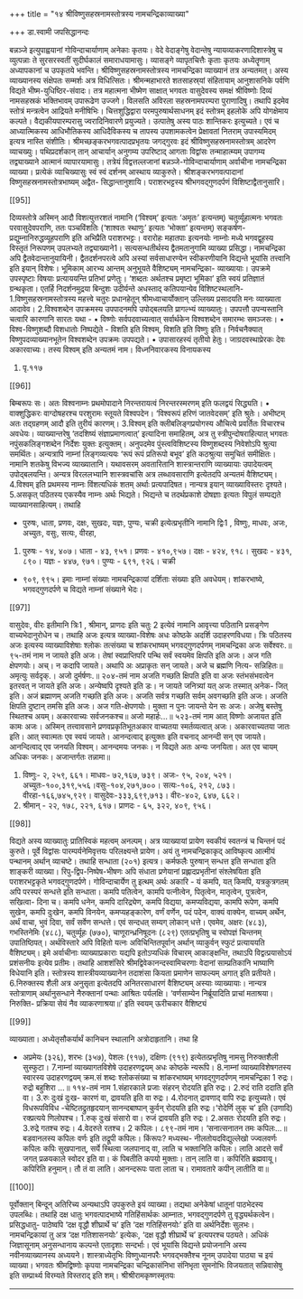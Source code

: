 +++
title = "१४ श्रीविष्णुसहस्रनामस्तोत्रस्य नामचन्द्रिकाव्याख्या"

+++
डा.स्वामी जपसिद्धानन्दः


बन्नञ्जे इत्युपाह्वयानां गोविन्दाचार्याणाम् अनेकाः कृतयः। वेदे वेदाङ्गेषु 
वेदान्तेषु न्यायव्याकरणादिशास्त्रेषु च व्युत्पन्नाः ते सुरसरस्वतीं सुदीर्घकालं 
समाराधयामासुः।  व्यासङ्गे  व्यापृतचित्तैः  कृताः  कृतयः  अध्येतॄणाम् 
अध्यापकानां च उपकृतये भवन्ति। श्रीविष्णुसहस्रनामस्तोत्रस्य नामचन्द्रिका 
व्याख्यानं  तत्र  अन्यतमत्।  अस्य  व्याख्यानस्य  संक्षेपतः  सम्मर्शः  अत्र 
विधित्सितः।
श्रीमन्महाभारते शतसाहस्र्यां संहितायाम् आनुशासनिके पर्वणि विद्यते 
भीष्म-युधिष्ठिर-संवादः। तत्र महात्मना भीष्मेण साक्षात् भगवतः वासुदेवस्य 
समक्षं  श्रीविष्णोः  दिव्यं  नामसहस्रकं  भक्तिभावम्  उपारूढेण  उज्जगे। 
विलसति अविरला सहस्रनामपरम्परा पुराणादिषु। तथापि इदमेव स्तोत्रं 
मन्त्रत्वेन  आद्रियते  मनीषिभिः।  चित्तशुद्धिद्वारा  परमपुरुषार्थसाधनम्  इदं 
स्तोत्रम्  इहलोके  अपि  योगक्षेमाय  कल्पते।  वैद्यकीयपारम्परासु 
ज्वरादिनिवारणे प्रयुज्यते। उत्पातेषु अस्य पाठः शान्तिकरः इत्युच्यते। एवं 
च आध्यात्मिकस्य आधिभौतिकस्य आधिदैविकस्य च तापस्य उपशामकत्वेन 
प्रेक्षावतां नितराम् उपास्यमिदम् इत्यत्र नास्ति संशीतिः।
श्रीमच्छङ्करभगवत्पादप्रभृतयः जगद्गुरवः इदं श्रीविष्णुसहस्रनामस्तोत्रम् 
आदरेण व्याचख्युः। पथिप्रदर्शकान् तान् आचार्यान् अनुगम्य उपरिष्टाद् 
आगताः  विद्वांसः  तन्माहात्म्यम्  उपागम्य  तद्व्याख्याने  आत्मानं 
व्यापारयामासुः। तत्रेयं विद्वत्तल्लजानां बन्नञ्जे-गोविन्दाचार्याणाम् अर्वाचीना 
नामचन्द्रिका व्याख्या। प्रत्येकं व्याचिख्यासुः स्वं स्वं दर्शनम् आस्थाय 
व्याकुरुते।  श्रीशङ्करभगवत्पादानां  विष्णुसहस्रनामस्तोत्रभाष्यम्  अद्वैत-
सिद्धान्तानुशायि।  पराशरभट्टस्य  श्रीभगवद्गुणदर्पणं  विशिष्टाद्वैतानुसारि। 

[[95]]

दिव्यस्तोत्रे  अस्मिन्  आदौ  विशत्युत्तरशतं  नामानि  (‘विश्वम्’  इत्यतः 
‘अमृतः’  इत्यन्तम्)  चतुर्व्यूहात्मनः  भगवतः  परवासुदेवपराणि,  ततः 
पञ्चविंशतिः  (‘शाश्वतः  स्थाणुः’  इत्यतः  ‘भोक्ता’  इत्यन्तम्)  सङ्कर्षण-
प्रद्युम्नानिरुद्धव्यूहपराणि  इति  अभिप्रैति  पराशरभट्टः।  वरारोहः  महातपाः 
इत्यनयोः  नाम्नोः  मध्ये  भगवद्वूहस्य  विस्तृतं  निरूपणम्  उपलभ्यते 
तद्व्याख्याने1।  सत्यसन्धतीर्थस्य  द्वैतमतानुगामि  व्याख्या  प्रसिद्धा। 
नामचन्द्रिका  अपि  द्वैतवेदान्तानुयायिनी।  द्वैतदर्शनपरत्वे  अपि  अस्यां 
सर्वसाधारण्येन स्वीकरणीयानि विद्यन्ते भूयांसि तत्त्वानि इति इयान् विशेषः।
भूमिकाम्  आरभ्य  आन्तम्  अनुभूयते  वैशिष्ट्यम्  नामचन्द्रिका-
व्याख्यायाः।  उपक्रमे  उपस्पृष्टाः  विषयाः  प्रत्याययन्ति  प्रतिभां  प्रणेतुः। 
‘शब्दतः अर्थतश्च प्रमृष्टा भूमिका’ इति स्वयं प्रतिज्ञातं ग्रन्थकृता। एतर्हि 
निदर्शनमुद्रया बिन्दुशः उदीर्यन्ते अधस्ताद् कतिपयान्येव विशिष्टस्थलानि-
1.विष्णुसहस्रनामस्तोत्रस्य महत्त्वे चतुरः प्रधानहेतून् श्रीमध्वाचार्योक्तान् 
उल्लिख्य प्रसादयति मनः व्याख्याता आदावेव।
2.विश्वशब्देन  उपक्रमस्य  उपपादनमपि  उपोद्बलयति  प्रागल्भ्यं 
व्याख्यातुः। उपपत्तौ उपन्यस्तानि चत्वारि कारणानि सारतः यथा -
•  विष्णोः सर्वपदवाच्यत्वात् सर्वार्थकेन विश्वशब्देन समारम्भः समञ्जसः।
•  विश्व-विष्णुशब्दौ विशधातोः निष्पद्येते - विशति इति विश्वम्, विशति 
इति विष्णुः इति। निर्वचनैक्यात् विष्णुपदव्याख्यानभूतेन विश्वशब्देन 
उपक्रमः उपपद्यते।
•  उपासारहस्यं  तृतीयो  हेतुः।  जाग्रदवस्थाप्रेरकः  देवः  अकारवाच्यः। 
तस्य  विश्वम्  इति  अन्यतमं  नाम।  विध्ननिवारकस्य  विनायकस्य 
1. पृ.११७

[[96]]

बिम्बरूपः  सः।  अतः  विश्वनाम्नः  प्रथमोपादाने  निरन्तरायत्वं 
निरन्तरस्मरणम् इति फलद्वयं सिद्ध्यति।
•  वाक्शुद्धिकरः  वाग्दोषहरश्च  परशुरामः  स्तूयते  विश्वपदेन।  ‘विश्वरूपं 
हरिणं जातवेदसम्’ इति श्रुतेः। अभीष्टम् अतः तद्ग्रहणम् आदौ इति 
तुरीयं कारणम्।
3.विश्वम् इति क्लीबलिङ्गप्रयोगस्य औचित्ये प्रवर्तितः विचारश्च अवधेयः। 
व्याख्यान्तरेषु ‘तदशिष्यं संज्ञाप्रमाणत्वात्’ इत्यादिना समाहितम्, अत्र तु 
स्त्रीपुन्दोषराहित्यात् भगवतः नपुंसकलिङ्गशब्देन निर्देशः युक्तः इत्युक्तम्। 
अनुपदमेव  पुंस्त्वविशिष्टस्य  विष्णुशब्दस्य  निवेशोऽपि  श्रुत्या  समर्थितः। 
अन्यत्रापि नाम्नां लिङ्गव्यत्ययः ‘रूपं रूपं प्रतिरूपो बभूव’ इति कठश्रुत्या 
समुचितं समीक्षितः।
नामानि  शतकेषु  विभज्य  व्याख्यातानि।  यथावसरम्  अवतारितानि 
शास्त्रान्तराणि  व्याख्यायाः  उपादेयत्वम्  उपोद्बलयन्ति।  अन्यत्र 
विरललभ्यानि  शास्त्रवचांसि  अत्र  लब्धावसाराणि  इत्येतदपि  अन्यतमं 
वैशिष्ट्यम्।
4.विश्वम् इति प्रथमस्य नाम्नः विंशत्यधिकं शतम् अर्थाः प्रत्यपादिषत। 
नान्यत्र इयान् व्याख्याविस्तरः दृश्यते।
5.असकृत्  पठितस्य  एकस्यैव  नाम्नः  अर्थः  भिद्यते।  भिद्यन्ते  च 
तदर्थप्रकाशे दोषज्ञाः इत्यतः विपुलं सम्पद्यते व्याख्यानसाहित्यम्। तथाहि 
- पुरुषः, धाता, प्रणवः, दक्षः, सुखदः, यज्ञः, पुण्यः, चक्री इत्येत्प्रभृतीनि 
नामानि द्विः1 , विष्णुः, माधवः, अजः, अच्युतः, वसुः, सत्यः, वीरहा, 
1. पुरुषः - १४, ४०७। धाता - ४३, ९५१। प्रणवः - ४१०,९५७। दक्षः - ४२४, 
९१८। सुखदः - ४३१, ८९०। यज्ञः - ४४७, ९७१। पुण्यः - ६९१, ९२६। चक्री 
- ९०९, ९९५। इमाः नाम्नां संख्याः नामचन्द्रिकायां दर्शिताः संख्याः इति अवधेयम्। 
शांकरभाष्ये, भगवद्गुणदर्पणे च विद्यते नाम्नां संख्याने भेदः।

[[97]]

वासुदेवः, वीरः इतीमानि त्रिः1 , श्रीमान्, प्राणदः इति चतुः 2 इत्येवं नामानि 
आवृत्त्या पठितानि प्रसङ्गेण वाच्यभेदानुरोधेन च। तथाहि अजः इत्यत्र 
व्याख्या-विशेषः अधः कोष्ठके अदर्शि उदाहरणविधया।
त्रिः पठितस्य अजः इत्यस्य व्याख्याविशेषाः
श्लोकः तत्संख्या च शांकरभाष्यम् भगवद्गुणदर्पणम् नामचन्द्रिका
अजः सर्वेश्वरः.॥ 
९५-तमं नाम
न जायते इति अजः। तेषां स्वप्राप्तिपरि पन्थि 
सर्वं स्वयमेव क्षिपति इति 
अजः।  अज  गति 
क्षेपणयोः। अच्।
न कदापि जायते। अथापि 
अः अप्राकृतः सन् जायते। 
अजे  च  ब्रह्मणि  नित्य-
सन्निहितः॥
अमृत्युः सर्वदृक्.। 
अजो दुर्मर्षणः.॥ 
२०४-तमं नाम
अजति गच्छति क्षिपति 
इति वा अजः
स्तंभसंभवत्वेन इतरवत् 
न जायते इति अजः। 
अन्येष्वपि दृश्यते इति 
डः। न जायते जनित्र्यां 
यत् अजः तस्मात् अनेक-
जित् इति।
अजं ब्रह्माणम् अजति गच्छति 
इति अजः। अजति सर्वत्र 
गच्छति सर्वम् अवगच्छति 
इति अजः। अजति क्षिपति 
दुष्टान् तमसि इति अजः। 
अज गति-क्षेपणयोः। मुक्ता 
न पुनः जायन्ते येन सः अजः। 
अजेषु बस्तेषु स्थितश्च अयम्। 
अकारवाच्यः सर्वजनकश्च॥
अजो महार्हः...॥ 
५२३-तमं नाम
आत् विष्णोः अजायत 
इति कामः अजः।
अस्मिन्  तत्त्वावसाने 
प्रणवप्रकृतिभूतअकार 
वाच्यतया स्मर्तव्यत्वात् 
अजः। अकारवाच्यतया 
जातः इति।
आत्  स्वात्मतः  एव  स्वयं 
जायते। आनन्दत्वाद् इत्युक्तः 
इति वचनाद् आनन्दी सन् 
एव जायते। आनन्दित्वाद् 
एव  जनयति  विश्वम्। 
आनन्दमयः जनकः। न विद्यते 
अतः अन्यः जनयिता। अत 
एव चायम् अधिकः जनकः। 
अजान्तर्गतः तन्नामा॥
1. विष्णुः- २, २५९, ६६१। माधवः- ७२,१६७, ७३९। अजः- ९५, २०४, ५२१। 
अच्युतः-१००,३१९,५५६।वसुः-१०४,२७१,७००। सत्यः-१०६, २१२, ८७३। 
वीरहा-१६६,७४५,९२९। वासुदेवः-३३३,६९९,७१३। वीरः-४०२, ६४७, ६६२।
2. श्रीमान् - २२, १७८, २२१, ६१७। प्राणदः - ६५, ३२२, ४०९, ९५६।

[[98]]

विद्यते अस्य व्याख्यातुः प्रातिस्विकं महत्वम् अनल्पम्। अत्र व्याख्यायां 
प्रायेण स्वकीयं स्वतन्त्रं च चिन्तनं पदं कुरुते। पूर्वे विद्वांसः पारम्पर्यनेमिवृत्तयः 
परिलक्ष्यन्ते प्रायेण। अयं तु नामचन्द्रिकाकृद् आविष्कृत्य आत्मीयं पन्थानम् 
अर्थान्  व्याचष्टे।  तथाहि  सन्धाता  (२०१)  इत्यत्र।  कर्मफलैः  पुरुषान् 
सन्धत्त इति सन्धाता इति शाङ्करी व्याख्या। रिपु-द्विप-निष्पेष-भीषणः 
अपि  संधाता  प्रणेयानां  प्रह्लादप्रभृतीनां  संश्लेषयिता  इति  पराशरभट्टकृते 
भगवद्गुणदर्पणे। गोविन्दाचार्येण तु इत्थम् अर्थः अकारि -
यं कमपि, यत् किमपि, यत्रकुत्रगतम् अपि परस्परं सन्धत्ते इति सन्धाता। 
कमपि पतित्वेन, कामपि पत्नीत्वेन, पितृत्वेन, मातृत्वेन, पुत्रत्वेन, सखित्वा- 
दिना च। कमपि धनेन, कमपि दारिद्र्येण, कमपि विद्यया, कमप्यविद्यया, 
कामपि रूपेण, कमपि सुखेन, कमपि दुःखेन, कमपि विनयेन, कमप्यहङ्कारेण, 
वर्णं वर्णेन, पदं पदेन, वाक्यं वाक्येन, वाच्यम् अर्थेन, अर्थं वाचा, भुवं 
दिवा, सर्वं सर्वेण सन्धत्ते। एवं सन्दधत् सम्यग् लोकान् धत्ते।
एवमेव, अक्षरः (४८३), गभस्तिनेमिः (४८८), चतुर्व्यूहः (७७०), 
चाणूरान्ध्रनिषूदनः (८२९) एतत्प्रभृतिषु च स्वोपज्ञं चिन्तनम् उपातिष्ठिपत्। 
अर्थविस्तारे अपि विहितो यत्नः अविचिन्तितपूर्वान् अर्थान् व्याकुर्वन् स्फुटं 
प्रत्याययति वैशिष्ट्यम्। इमे अर्वाचीनाः व्याख्याप्रकाराः यद्यपि इतोऽप्यधिकं 
विचारम् आकाङ्क्षन्ति, तथाऽपि विद्वत्प्रयासोऽयं प्रशंसनीयः इत्येव प्रतीमः। 
तथाहि  आशशंसिरे  श्रीमद्विवेकानन्दस्वामिचरणाः  वेदानां  साम्प्रतिकानि 
भाष्याणि विधेयानि इति। स्तोत्रस्य शास्त्रीयव्याख्यानेन तदाशंसा कियता 
प्रमाणेन साफल्यम् अगात् इति प्रतीयते।
6.निरुक्तस्य शैली अत्र अनुसृता इत्येतदपि अनितरसाधारणं वैशिष्ट्यम् 
अस्याः व्याख्यायाः। नान्यत्र स्तोत्राणाम् अर्थानुसन्धाने नैरुक्तानां पन्थाः 
आश्रितः पर्यलक्षि। ‘वर्णसाम्येन निर्ब्रूयादिति प्राचां मताश्रया। निरुक्ति-
प्रक्रिया  सेयं  नैव  व्याकरणाश्रया॥’  इति  स्वयम्  ऊरीचकार  वैशिष्ट्यं 

[[99]]

व्याख्याता। अध्येतृसौकर्यार्थं कानिचन स्थालानि अत्रोदाहृतानि। तथा हि 
- अप्रमेयः (३२६), शरभः (३५७), पेशलः (९१७), दक्षिणः (९१९) 
इत्येतत्प्रभृतिषु नामसु निरुक्तशैली सुस्फुटा।
7.नाम्नां व्याख्यागतविशेषे उदाहरणद्वयम् अधः कोष्ठके न्यरूपि।
8.नाम्नां व्याख्याविशेषगतस्य स्वारस्य उदाहरणद्वयम्
क्रम.सं शब्दः श्लोकसंख्या च शांकरभाष्यम् भगवद्गुणदर्पणम् नामचन्द्रिका
1 रुद्रः।  रुद्रो  बहुशिरा 
...॥  ११४-तमं 
नाम
1.संहारकाले  प्रजाः 
संहरन् रोदयति इति 
रुद्रः।
2.रुदं  राति  ददाति 
इति वा।
3.रुः  दुःखं  दुःख-
कारणं वा, द्रावयति 
इति वा रुद्रः।
4.रोदनात् द्रावणाद् 
वापि रुद्रः इत्युच्यते।
एवं  विधरूपविविध 
-चेष्टितद्रुतहृदयान् 
सानन्दबाष्पान् कुर्वन् 
रोदयति  इति 
रुद्रः।‘रोदेर्णि  लुक् 
च’ इति (उणादि) 
रक्प्रत्यये णिलोपश्च।
1.रुक् दुःखं संसारो वा। 
रुजं द्रावयति इति रुद्रः।
2.असतः रोदयति इति 
रुद्रः।
3.रुद्रे गतश्च रुद्रः।
4.वेदरुते रतश्च।
2  कपिलः।  ८९९-तमं 
नाम।  ‘सनात्सनातन 
तमः कपिलः...॥
बडवानलस्य कपिलः 
वर्णः  इति  तद्रूपी 
कपिलः।
किंरूपः? मध्यस्थ-
नीलतोयदविद्युल्लेखो 
ज्ज्वलवर्णः कपिलः
कपिः सुखपानात्, सर्ये 
स्थित्वा जलपानाद् वा, 
लाति  च  भक्तानिति 
कपिलः। लाति आदत्ते 
सर्वं  जगत्  प्रळयकाले 
स्वोदर  इति  वा।  कं 
पिबतीति कपयो मुक्ताः। 
तान् लाति वा। कपिरिति 
ब्रह्मवायू।  कपिरिति 
हनुमान्। तौ तं वा लाति। 
आनन्दरूपः पाता लाता 
च।  रामावतारे  कपीन् 
लातीति वा॥

[[100]]

पूर्वोक्तान् बिन्दून् अतिरिच्य अन्यथाऽपि उपकुरुते इयं व्याख्या। तद्यथा 
अनेकेषां धातूनां पाठभेदस्य उपलब्धिः। तथाहि दक्ष धातुः भगवत्पादभाष्ये 
गतिहिंसार्थकः आम्नातः, भगवद्गुणदर्पणे तु वृद्ध्यर्थकत्वेन। प्रसिद्धधातु- 
पाठेष्वपि ‘दक्ष वृद्धौ शीघ्रार्थे च’ इति ‘दक्ष गतिहिंसनयोः’ इति वा अर्थनिर्देशः 
सुलभः। नामचन्द्रिकायां तु अत्र ‘दक्ष गतिशासनयोः’ इत्येकः, ‘दक्ष वृद्धौ 
शीघ्रार्थे च’ इत्यपरश्च पठ्यते। अधिकं जिज्ञासूनाम् अनुसन्धानाय कल्पन्ते 
एतादृशाः सन्दर्भाः।
एवं भूयांसि विद्यन्ते प्रयोजनानि अस्य नवीनव्याख्यानस्य अध्ययने। 
शास्त्राध्येतृभिः विष्णुध्यानपरैः भगवद्भक्तैश्च नूनम् उपादेया पाठ्या च इयं 
व्याख्या।  भगवतः  श्रीमद्विष्णोः  कृपया  नामचन्द्रिका  चन्द्रिकासंनिभा 
संनिभृता सुमनोभिः विजयतात् सन्निवासेषु इति सम्प्रार्थ्य विरम्यते विस्तराद् 
इति शम्।
श्रीश्रीरामकृष्णस्मृतयः
*****